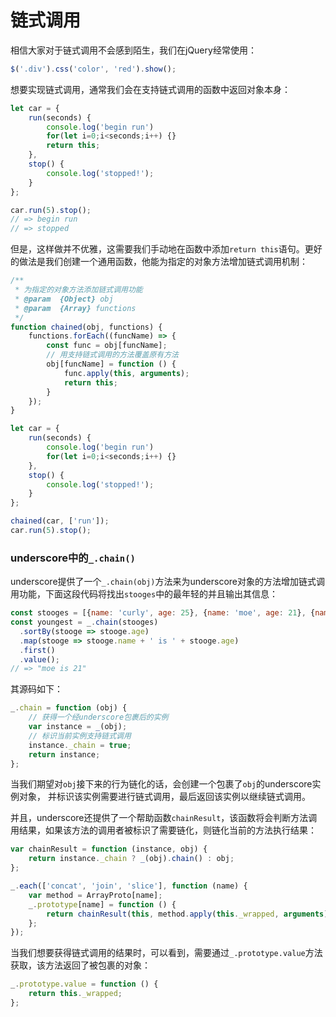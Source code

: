# 链式调用

相信大家对于链式调用不会感到陌生，我们在jQuery经常使用：

```js
$('.div').css('color', 'red').show();
```

想要实现链式调用，通常我们会在支持链式调用的函数中返回对象本身：

```js
let car = {
    run(seconds) {
        console.log('begin run')
        for(let i=0;i<seconds;i++) {}
        return this;
    },
    stop() {
        console.log('stopped!');
    }
};

car.run(5).stop();
// => begin run
// => stopped
```

但是，这样做并不优雅，这需要我们手动地在函数中添加`return this`语句。更好的做法是我们创建一个通用函数，他能为指定的对象方法增加链式调用机制：

```js
/**
 * 为指定的对象方法添加链式调用功能
 * @param  {Object} obj
 * @param  {Array} functions
 */
function chained(obj, functions) {
    functions.forEach((funcName) => {
        const func = obj[funcName];
        // 用支持链式调用的方法覆盖原有方法
        obj[funcName] = function () {
            func.apply(this, arguments);
            return this;
        }
    });
}

let car = {
    run(seconds) {
        console.log('begin run')
        for(let i=0;i<seconds;i++) {}
    },
    stop() {
        console.log('stopped!');
    }
};

chained(car, ['run']);
car.run(5).stop();
```

### underscore中的`_.chain()`

underscore提供了一个`_.chain(obj)`方法来为underscore对象的方法增加链式调用功能，下面这段代码将找出`stooges`中的最年轻的并且输出其信息：

```js
const stooges = [{name: 'curly', age: 25}, {name: 'moe', age: 21}, {name: 'larry', age: 23}];
const youngest = _.chain(stooges)
  .sortBy(stooge => stooge.age)
  .map(stooge => stooge.name + ' is ' + stooge.age)
  .first()
  .value();
// => "moe is 21"
```

其源码如下：

```js
_.chain = function (obj) {
    // 获得一个经underscore包裹后的实例
    var instance = _(obj);
    // 标识当前实例支持链式调用
    instance._chain = true;
    return instance;
};
```

当我们期望对`obj`接下来的行为链化的话，会创建一个包裹了`obj`的underscore实例对象， 并标识该实例需要进行链式调用，最后返回该实例以继续链式调用。

并且，underscore还提供了一个帮助函数`chainResult`，该函数将会判断方法调用结果，如果该方法的调用者被标识了需要链化，则链化当前的方法执行结果：

```js
var chainResult = function (instance, obj) {
    return instance._chain ? _(obj).chain() : obj;
};

_.each(['concat', 'join', 'slice'], function (name) {
    var method = ArrayProto[name];
    _.prototype[name] = function () {
        return chainResult(this, method.apply(this._wrapped, arguments));
    };
});
```

当我们想要获得链式调用的结果时，可以看到，需要通过`_.prototype.value`方法获取，该方法返回了被包裹的对象：

```js
_.prototype.value = function () {
    return this._wrapped;
};
```



